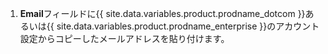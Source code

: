 1. **Email**フィールドに{{ site.data.variables.product.prodname_dotcom }}あるいは{{ site.data.variables.product.prodname_enterprise }}のアカウント設定からコピーしたメールアドレスを貼り付けます。
